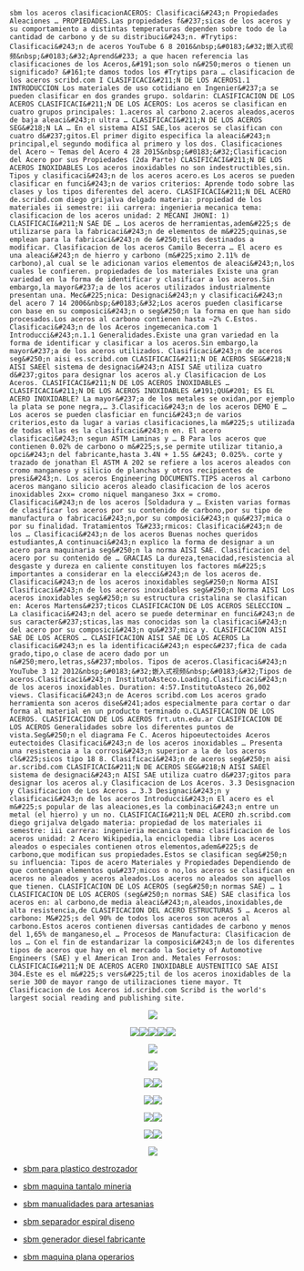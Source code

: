 
```
sbm los aceros clasificacionACEROS: Clasificaci&#243;n Propiedades Aleaciones … PROPIEDADES.Las propiedades f&#237;sicas de los aceros y su comportamiento a distintas temperaturas dependen sobre todo de la cantidad de carbono y de su distribuci&#243;n. #Trytips: Clasificaci&#243;n de aceros YouTube 6 8 2016&nbsp;&#0183;&#32;嵌入式视频&nbsp;&#0183;&#32;Aprend&#233; a que hacen referencia las clasificaciones de los Aceros,&#191;son solo n&#250;meros o tienen un significado? &#161;te damos todos los #Trytips para … clasificacion de los aceros scribd.com I CLASIFICACI&#211;N DE LOS ACEROS1.1 INTRODUCCION Los materiales de uso cotidiano en Ingenier&#237;a se pueden clasificar en dos grandes grupo. soldarin: CLASIFICACION DE LOS ACEROS CLASIFICACI&#211;N DE LOS ACEROS: Los aceros se clasifican en cuatro grupos principales: 1.aceros al carbono 2.aceros aleados,aceros de baja aleaci&#243;n ultra … CLASIFICACI&#211;N DE LOS ACEROS SEG&#218;N LA … En el sistema AISI SAE,los aceros se clasifican con cuatro d&#237;gitos.El primer digito especifica la aleaci&#243;n principal,el segundo modifica al primero y los dos. Clasificaciones del Acero ~ Temas del Acero 4 28 2015&nbsp;&#0183;&#32;Clasificacion del Acero por sus Propiedades (2da Parte) CLASIFICACI&#211;N DE LOS ACEROS INOXIDABLES Los aceros inoxidables no son indestructibles,sin. Tipos y clasificaci&#243;n de los aceros acero.es Los aceros se pueden clasificar en funci&#243;n de varios criterios: Aprende todo sobre las clases y los tipos diferentes del acero. CLASIFICACI&#211;N DEL ACERO de.scribd.com diego grijalva delgado materia: propiedad de los materiales ii semestre: iii carrera: ingenieria mecanica tema: clasificacion de los aceros unidad: 2 MECANI JHONI: 1) CLASIFICACI&#211;N SAE DE … Los aceros de herramientas,adem&#225;s de utilizarse para la fabricaci&#243;n de elementos de m&#225;quinas,se emplean para la fabricaci&#243;n de &#250;tiles destinados a modificar. Clasificacion de los aceros Camilo Becerra … El acero es una aleaci&#243;n de hierro y carbono (m&#225;ximo 2.11% de carbono),al cual se le adicionan varios elementos de aleaci&#243;n,los cuales le confieren. propiedades de los materiales Existe una gran variedad en la forma de identificar y clasificar a los aceros.Sin embargo,la mayor&#237;a de los aceros utilizados industrialmente presentan una. Mec&#225;nica: Designaci&#243;n y clasificaci&#243;n del acero 7 14 2006&nbsp;&#0183;&#32;Los aceros pueden clasificarse con base en su composici&#243;n o seg&#250;n la forma en que han sido procesados.Los aceros al carbono contienen hasta ~2% C.Estos. Clasificaci&#243;n de los Aceros ingemecanica.com 1 Introducci&#243;n.1.1 Generalidades.Existe una gran variedad en la forma de identificar y clasificar a los aceros.Sin embargo,la mayor&#237;a de los aceros utilizados. Clasificaci&#243;n de aceros seg&#250;n aisi es.scribd.com CLASIFICACI&#211;N DE ACEROS SEG&#218;N AISI SAEEl sistema de designaci&#243;n AISI SAE utiliza cuatro d&#237;gitos para designar los aceros al.y Clasificacion de Los Aceros. CLASIFICACI&#211;N DE LOS ACEROS INOXIDABLES … CLASIFICACI&#211;N DE LOS ACEROS INOXIDABLES &#191;QU&#201; ES EL ACERO INOXIDABLE? La mayor&#237;a de los metales se oxidan,por ejemplo la plata se pone negra,… 3.Clasificaci&#243;n de los aceros DEMO E … Los aceros se pueden clasficiar en funci&#243;n de varios criterios,esto da lugar a varias clasificaciones,la m&#225;s utilizada de todas ellas es la clasificaci&#243;n en. El acero clasificaci&#243;n segun ASTM Laminas y … B Para los aceros que contienen 0.02% de carbono o m&#225;s,se permite utilizar titanio,a opci&#243;n del fabricante,hasta 3.4N + 1.5S &#243; 0.025%. corte y trazado de jonathan El ASTM A 202 se refiere a los aceros aleados con cromo manganeso y silicio de planchas y otros recipientes de presi&#243;n. Los aceros Engineering DOCUMENTS.TIPS aceros al carbono aceros mangano silicio aceros aleado clasificacion de los aceros inoxidables 2xx= cromo niquel manganeso 3xx = cromo. Clasificaci&#243;n de los aceros [Soldadura y … Existen varias formas de clasificar los aceros por su contenido de carbono,por su tipo de manufactura o fabricaci&#243;n,por su composici&#243;n qu&#237;mica o por su finalidad. Tratamientos T&#233;rmicos: Clasificaci&#243;n de los … Clasificaci&#243;n de los aceros Buenas noches queridos estudiantes,A continuaci&#243;n explico la forma de designar a un acero para maquinaria seg&#250;n la norma AISI SAE. Clasificacion del acero por su contenido de … GRACIAS La dureza,tenacidad,resistencia al desgaste y dureza en caliente constituyen los factores m&#225;s importantes a considerar en la elecci&#243;n de los aceros de. Clasificaci&#243;n de los aceros inoxidables seg&#250;n Norma AISI Clasificaci&#243;n de los aceros inoxidables seg&#250;n Norma AISI Los aceros inoxidables seg&#250;n su estructura cristalina se clasifican en: Aceros Martens&#237;ticos CLASIFICACION DE LOS ACEROS SELECCION … La clasificaci&#243;n del acero se puede determinar en funci&#243;n de sus caracter&#237;sticas,las mas conocidas son la clasificaci&#243;n del acero por su composici&#243;n qu&#237;mica y. CLASIFICACION AISI SAE DE LOS ACEROS … CLASIFICACION AISI SAE DE LOS ACEROS La clasificaci&#243;n es la identificaci&#243;n espec&#237;fica de cada grado,tipo,o clase de acero dado por un n&#250;mero,letras,s&#237;mbolos. Tipos de aceros.Clasificaci&#243;n YouTube 3 12 2012&nbsp;&#0183;&#32;嵌入式视频&nbsp;&#0183;&#32;Tipos de aceros.Clasificaci&#243;n InstitutoAsteco.Loading.Clasificaci&#243;n de los aceros inoxidables. Duration: 4:57.InstitutoAsteco 26,002 views. Clasificaci&#243;n de Aceros scribd.com Los aceros grado herramienta son aceros dise&#241;ados especialmente para cortar o dar forma al material en un producto terminado o.CLASIFICACION DE LOS ACEROS. CLASIFICACION DE LOS ACEROS frt.utn.edu.ar CLASIFICACION DE LOS ACEROS Generalidades sobre los diferentes puntos de vista.Seg&#250;n el diagrama Fe C. Aceros hipoeutectoides Aceros eutectoides Clasificaci&#243;n de los aceros inoxidables … Presenta una resistencia a la corrosi&#243;n superior a la de los aceros cl&#225;sicos tipo 18 8. Clasificaci&#243;n de aceros seg&#250;n aisi ar.scribd.com CLASIFICACI&#211;N DE ACEROS SEG&#218;N AISI SAEEl sistema de designaci&#243;n AISI SAE utiliza cuatro d&#237;gitos para designar los aceros al.y Clasificacion de Los Aceros. 3.3 Desisgnacion y Clasificacion de Los Aceros … 3.3 Designaci&#243;n y clasificaci&#243;n de los aceros Introducci&#243;n El acero es el m&#225;s popular de las aleaciones,es la combinaci&#243;n entre un metal (el hierro) y un no. CLASIFICACI&#211;N DEL ACERO zh.scribd.com diego grijalva delgado materia: propiedad de los materiales ii semestre: iii carrera: ingenieria mecanica tema: clasificacion de los aceros unidad: 2 Acero Wikipedia,la enciclopedia libre Los aceros aleados o especiales contienen otros elementos,adem&#225;s de carbono,que modifican sus propiedades.Estos se clasifican seg&#250;n su influencia: Tipos de acero Materiales y Propiedades Dependiendo de que contengan elementos qu&#237;micos o no,los aceros se clasifican en aceros no aleados y aceros aleados.Los aceros no aleados son aquellos que tienen. CLASIFICACION DE LOS ACEROS (seg&#250;n normas SAE) … 1 CLASIFICACION DE LOS ACEROS (seg&#250;n normas SAE) SAE clasifica los aceros en: al carbono,de media aleaci&#243;n,aleados,inoxidables,de alta resistencia,de CLASIFICACION DEL ACERO ESTRUCTURAS 5 … Aceros al carbono: M&#225;s del 90% de todos los aceros son aceros al carbono.Estos aceros contienen diversas cantidades de carbono y menos del 1,65% de manganeso,el … Procesos de Manufactura: Clasificacion de los … Con el fin de estandarizar la composici&#243;n de los diferentes tipos de aceros que hay en el mercado la Society of Automotive Engineers (SAE) y el American Iron and. Metales Ferrosos: CLASIFICACI&#211;N DE ACEROS ACERO INOXIDABLE AUSTENITICO SAE AISI 304.Este es el m&#225;s vers&#225;til de los aceros inoxidables de la serie 300 de mayor rango de utilizaciones tiene mayor. Tt Clasificacion de Los Aceros id.scribd.com Scribd is the world's largest social reading and publishing site. 
```

<div align="center">

<a href="https://es-crusher.shibang-china.com/github&k=sbm+los+aceros+clasificacion"><img src="https://static.shibang-china.com/es/crusher/logo.jpg"></a>

<a href="https://es-crusher.shibang-china.com/github&k=sbm+los+aceros+clasificacion"><img src="https://static.shibang-china.com/es/crusher/index.jpg"></a><a href="https://es-crusher.shibang-china.com/material.htmlgithub&k=sbm+los+aceros+clasificacion"><img src="https://static.shibang-china.com/es/crusher/material.jpg"></a><a href="https://es-crusher.shibang-china.com/application.htmlgithub&k=sbm+los+aceros+clasificacion"><img src="https://static.shibang-china.com/es/crusher/application.jpg"></a><a href="https://es-crusher.shibang-china.com/aboutus.htmlgithub&k=sbm+los+aceros+clasificacion"><img src="https://static.shibang-china.com/es/crusher/aboutus.jpg"></a><a href="https://es-crusher.shibang-china.com/contact.htmlgithub&k=sbm+los+aceros+clasificacion"><img src="https://static.shibang-china.com/es/crusher/contact.jpg"></a>

<a href="https://es-crusher.shibang-china.com/github&k=sbm+los+aceros+clasificacion"><img src="https://static.shibang-china.com/es/crusher/banner.jpg"></a>

<a href="https://swt.shibang-china.com/github&k=sbm+los+aceros+clasificacion"><img src="https://static.shibang-china.com/es/crusher/text.jpg"></a>

<a href="https://swt.shibang-china.com/github&k=sbm+los+aceros+clasificacion"><img src="https://static.shibang-china.com/es/crusher/chat.jpg"></a><a href="https://es-crusher.shibang-china.com/contact.htmlgithub&k=sbm+los+aceros+clasificacion"><img src="https://static.shibang-china.com/es/crusher/message.jpg"></a>

<a href="https://es-crusher.shibang-china.com/products/pe.htmlgithub&k=sbm+los+aceros+clasificacion"><img src="https://static.shibang-china.com/es/crusher/pe.jpg"></a><a href="https://es-crusher.shibang-china.com/products/pf.htmlgithub&k=sbm+los+aceros+clasificacion"><img src="https://static.shibang-china.com/es/crusher/pf.jpg"></a>

<a href="https://es-crusher.shibang-china.com/products/hpt.htmlgithub&k=sbm+los+aceros+clasificacion"><img src="https://static.shibang-china.com/es/crusher/hpt.jpg"></a><a href="https://es-crusher.shibang-china.com/products/vsi.htmlgithub&k=sbm+los+aceros+clasificacion"><img src="https://static.shibang-china.com/es/crusher/vsi.jpg"></a>

<a href="https://es-crusher.shibang-china.com/products/klv.htmlgithub&k=sbm+los+aceros+clasificacion"><img src="https://static.shibang-china.com/es/crusher/klv.jpg"></a><a href="https://es-crusher.shibang-china.com/products/portable.htmlgithub&k=sbm+los+aceros+clasificacion"><img src="https://static.shibang-china.com/es/crusher/portable.jpg"></a>

<a href="https://swt.shibang-china.com/github&k=sbm+los+aceros+clasificacion"><img src="https://static.shibang-china.com/es/crusher/case.jpg"></a>

</div>


* [sbm para plastico destrozador](sbm%20para%20plastico%20destrozador.md)

* [sbm maquina tantalo mineria](sbm%20maquina%20tantalo%20mineria.md)

* [sbm manualidades para artesanias](sbm%20manualidades%20para%20artesanias.md)

* [sbm separador espiral diseno](sbm%20separador%20espiral%20diseno.md)

* [sbm generador diesel fabricante](sbm%20generador%20diesel%20fabricante.md)

* [sbm maquina plana operarios](sbm%20maquina%20plana%20operarios.md)